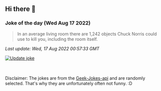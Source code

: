 ## Hi there 👋

### Joke of the day (Wed Aug 17 2022)
<!-- joke -->
>In an average living room there are 1,242 objects Chuck Norris could use to kill you, including the room itself.
<!-- /joke -->

*Last update: Wed, 17 Aug 2022 00:57:33 GMT*

[![Update joke](https://github.com/nclskfm/nclskfm/actions/workflows/joke.yml/badge.svg)](https://github.com/nclskfm/nclskfm/actions/workflows/joke.yml)

<br><br>
Disclaimer: The jokes are from the [Geek-Jokes-api](https://github.com/sameerkumar18/geek-joke-api) and are randomly selected. That's why they are unfortunately often not funny. :D
